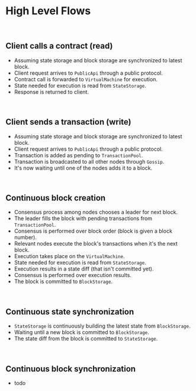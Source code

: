 # High Level Flows

&nbsp;
## Client calls a contract (read)

* Assuming state storage and block storage are synchronized to latest block.
* Client request arrives to `PublicApi` through a public protocol.
* Contract call is forwarded to `VirtualMachine` for execution.
* State needed for execution is read from `StateStorage`.
* Response is returned to client.

&nbsp;
## Client sends a transaction (write)

* Assuming state storage and block storage are synchronized to latest block.
* Client request arrives to `PublicApi` through a public protocol.
* Transaction is added as pending to `TransactionPool`.
* Transaction is broadcasted to all other nodes through `Gossip`.
* It's now waiting until one of the nodes adds it to a block.

&nbsp;
## Continuous block creation

* Consensus process among nodes chooses a leader for next block.
* The leader fills the block with pending transactions from `TransactionPool`.
* Consensus is performed over block order (block is given a block number).
* Relevant nodes execute the block's transactions when it's the next block.
* Execution takes place on the `VirtualMachine`.
* State needed for execution is read from `StateStorage`.
* Execution results in a state diff (that isn't committed yet).
* Consensus is performed over execution results.
* The block is committed to `BlockStorage`.

&nbsp;
## Continuous state synchronization

* `StateStorage` is continuously building the latest state from `BlockStorage`.
* Waiting until a new block is committed to `BlockStorage`.
* The state diff from the block is committed to `StateStorage`.

&nbsp;
## Continuous block synchronization

* todo
